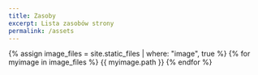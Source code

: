 ```yaml
---
title: Zasoby
excerpt: Lista zasobów strony
permalink: /assets
---
```


{% assign image_files = site.static_files | where: "image", true %}
{% for myimage in image_files %}
  {{ myimage.path }}
{% endfor %}